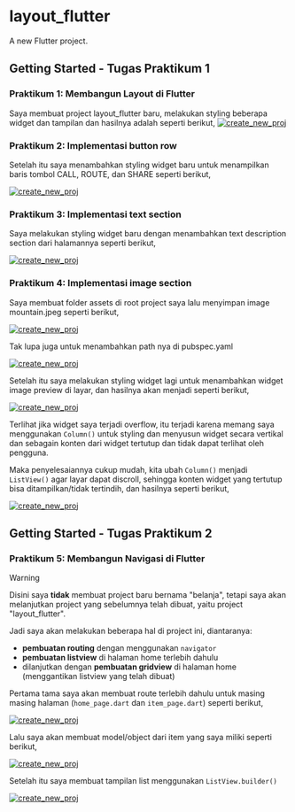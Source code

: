 # layout_flutter

A new Flutter project.


## Getting Started - Tugas Praktikum 1

### Praktikum 1: Membangun Layout di Flutter
Saya membuat project layout_flutter baru, melakukan styling beberapa widget dan tampilan dan hasilnya adalah seperti berikut,
[![create_new_proj](readme_assets/title_section.png)]()

### Praktikum 2: Implementasi button row
Setelah itu saya menambahkan styling widget baru untuk menampilkan baris tombol CALL, ROUTE, dan SHARE seperti berikut,

[![create_new_proj](readme_assets/button_section_column.png)]()

### Praktikum 3: Implementasi text section
Saya melakukan styling widget baru dengan menambahkan text description section dari halamannya seperti berikut,

[![create_new_proj](readme_assets/text_description_section.png)]()

### Praktikum 4: Implementasi image section
Saya membuat folder assets di root project saya lalu menyimpan image mountain.jpeg seperti berikut,

[![create_new_proj](readme_assets/image_preview_dir.png)]()

Tak lupa juga untuk menambahkan path nya di pubspec.yaml

[![create_new_proj](readme_assets/image_preview_pub.png)]()

Setelah itu saya melakukan styling widget lagi untuk menambahkan widget image preview di layar, dan hasilnya akan menjadi seperti berikut,

[![create_new_proj](readme_assets/image_preview_overflow.png)]()

Terlihat jika widget saya terjadi overflow, itu terjadi karena memang saya menggunakan `Column()` untuk styling dan menyusun widget secara vertikal dan sebagain konten dari widget tertutup dan tidak dapat terlihat oleh pengguna. 

Maka penyelesaiannya cukup mudah, kita ubah `Column()` menjadi `ListView()` agar layar dapat discroll, sehingga konten widget yang tertutup bisa ditampilkan/tidak tertindih, dan hasilnya seperti berikut,

[![create_new_proj](readme_assets/image_preview_fix.png)]()


## Getting Started - Tugas Praktikum 2

### Praktikum 5: Membangun Navigasi di Flutter
> [!WARNING]
> Disini saya **tidak** membuat project baru bernama "belanja", tetapi saya akan melanjutkan project yang sebelumnya telah dibuat, yaitu project "layout_flutter".

Jadi saya akan melakukan beberapa hal di project ini, diantaranya:
- **pembuatan routing** dengan menggunakan `navigator`
- **pembuatan listview** di halaman home terlebih dahulu
- dilanjutkan dengan **pembuatan gridview** di halaman home (menggantikan listview yang telah dibuat)

Pertama tama saya akan membuat route terlebih dahulu untuk masing masing halaman (`home_page.dart` dan `item_page.dart`) seperti berikut,

[![create_new_proj](readme_assets/routing_code.png)]()

Lalu saya akan membuat model/object dari item yang saya miliki seperti berikut,

[![create_new_proj](readme_assets/item_model_code.png)]()

Setelah itu saya membuat tampilan list menggunakan `ListView.builder()`

[![create_new_proj](readme_assets/list_view_style.png)]()

